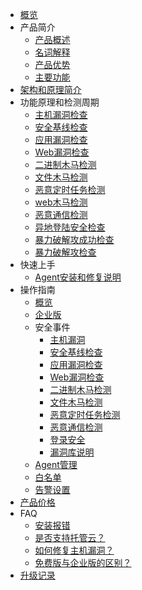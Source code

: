
* [概览](/uhids/README)
* 产品简介
    * [产品概述](/uhids/common/overview)
    * [名词解释](/uhids/common/term)
    * [产品优势](/uhids/common/advantage)
    * [主要功能](/uhids/common/function)
* [架构和原理简介](/uhids/architecture)
* 功能原理和检测周期
    * [主机漏洞检查](/uhids/function/HostVuln)
    * [安全基线检查](/uhids/function/BaseLine)
    * [应用漏洞检查](/uhids/function/AppVuln)
    * [Web漏洞检查](/uhids/function/WebVuln)
    * [二进制木马检测](/uhids/function/TrojanVirus)
    * [文件木马检测](/uhids/function/RootkitVirus)
    * [恶意定时任务检测](/uhids/function/EvilScheduledTasks)
    * [web木马检测](/uhids/function/WebShell)
    * [恶意通信检测](/uhids/function/EvilNetwork)
    * [异地登陆安全检查](/uhids/function/AbnormalLogin)
    * [暴力破解攻成功检查](/uhids/function/LoginEnumerationAttackSuccess)
    * [暴力破解攻检查](/uhids/function/LoginEnumerationAttackFailed)
* 快速上手
    * [Agent安装和修复说明](/uhids/quick/agent)
* 操作指南
    * [概览](/uhids/operation/overview)
    * [企业版](/uhids/operation/buy)
    * 安全事件
        * [主机漏洞](/uhids/operation/events/bug)
        * [安全基线检查](/uhids/operation/events/baseline)
        * [应用漏洞检查](/uhids/operation/events/appvuln)
        * [Web漏洞检查](/uhids/operation/events/webvuln)
        * [二进制木马检测](/uhids/operation/events/elftrojan)
        * [文件木马检测](/uhids/operation/events/rootkit)
        * [恶意定时任务检测](/uhids/operation/events/evilscheduledtasks)
        * [恶意通信检测](/uhids/operation/events/evilnetwork)
        * [登录安全](/uhids/operation/events/login)
        * [漏洞库说明](/uhids/operation/events/cnnvdintroduction)
    * [Agent管理](/uhids/operation/agent)
    * [白名单](/uhids/operation/whitelist)
    * [告警设置](/uhids/operation/alert)
* [产品价格](/uhids/price)
* FAQ
    * [安装报错](/uhids/faq/install)
    * [是否支持托管云？](/uhids/faq/types)
    * [如何修复主机漏洞？](/uhids/faq/bugs)
    * [免费版与企业版的区别？](/uhids/faq/version)
* [升级记录](/uhids/upgrades)






